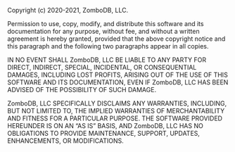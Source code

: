 Copyright (c) 2020-2021, ZomboDB, LLC.

Permission to use, copy, modify, and distribute this software and its documentation for any purpose, without fee, and without a written agreement is hereby granted, provided that the above copyright notice and this paragraph and the following two paragraphs appear in all copies.

IN NO EVENT SHALL ZomboDB, LLC BE LIABLE TO ANY PARTY FOR DIRECT, INDIRECT, SPECIAL, INCIDENTAL, OR CONSEQUENTIAL DAMAGES, INCLUDING LOST PROFITS, ARISING OUT OF THE USE OF THIS SOFTWARE AND ITS DOCUMENTATION, EVEN IF ZomboDB, LLC HAS BEEN ADVISED OF THE POSSIBILITY OF SUCH DAMAGE.

ZomboDB, LLC SPECIFICALLY DISCLAIMS ANY WARRANTIES, INCLUDING, BUT NOT LIMITED TO, THE IMPLIED WARRANTIES OF MERCHANTABILITY AND FITNESS FOR A PARTICULAR PURPOSE. THE SOFTWARE PROVIDED HEREUNDER IS ON AN “AS IS” BASIS, AND ZomboDB, LLC HAS NO OBLIGATIONS TO PROVIDE MAINTENANCE, SUPPORT, UPDATES, ENHANCEMENTS, OR MODIFICATIONS.

